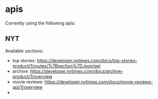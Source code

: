 # apis

Currently using the following apis:

## NYT

Available sections:

- top stories: https://developer.nytimes.com/docs/top-stories-product/1/routes/%7Bsection%7D.json/get
- archive: https://developer.nytimes.com/docs/archive-product/1/overview
- movie reviews: https://developer.nytimes.com/docs/movie-reviews-api/1/overview
-
